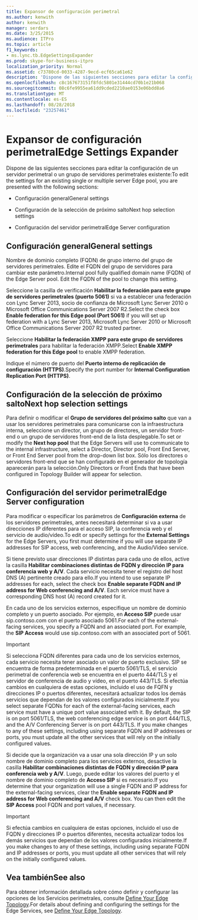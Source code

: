 ```yaml
---
title: Expansor de configuración perimetral
ms.author: kenwith
author: kenwith
manager: serdars
ms.date: 3/25/2015
ms.audience: ITPro
ms.topic: article
f1_keywords:
- ms.lync.tb.EdgeSettingsExpander
ms.prod: skype-for-business-itpro
localization_priority: Normal
ms.assetid: c73780cd-0033-4287-9ecd-ecf65ca61e62
description: 'Dispone de las siguientes secciones para editar la configuración de un servidor perimetral o un grupo de servidores perimetrales existente:'
ms.openlocfilehash: c8c167673151f8fdc5801e31444cd70b1e21b068
ms.sourcegitcommit: 08c6fe9955ea61dd9cded2210ae0153e06bdd8a6
ms.translationtype: MT
ms.contentlocale: es-ES
ms.lasthandoff: 08/28/2018
ms.locfileid: "23257461"
---
```

# <a name="edge-settings-expander"></a><span data-ttu-id="c2ae9-103">Expansor de configuración perimetral</span><span class="sxs-lookup"><span data-stu-id="c2ae9-103">Edge Settings Expander</span></span>

<span data-ttu-id="c2ae9-104">Dispone de las siguientes secciones para editar la configuración de un servidor perimetral o un grupo de servidores perimetrales existente:</span><span class="sxs-lookup"><span data-stu-id="c2ae9-104">To edit the settings for an existing single or multiple server Edge pool, you are presented with the following sections:</span></span>

- <span data-ttu-id="c2ae9-105">Configuración general</span><span class="sxs-lookup"><span data-stu-id="c2ae9-105">General settings</span></span>

- <span data-ttu-id="c2ae9-106">Configuración de la selección de próximo salto</span><span class="sxs-lookup"><span data-stu-id="c2ae9-106">Next hop selection settings</span></span>

- <span data-ttu-id="c2ae9-107">Configuración del servidor perimetral</span><span class="sxs-lookup"><span data-stu-id="c2ae9-107">Edge Server configuration</span></span>



## <a name="general-settings"></a><span data-ttu-id="c2ae9-108">Configuración general</span><span class="sxs-lookup"><span data-stu-id="c2ae9-108">General settings</span></span>

<span data-ttu-id="c2ae9-p101">Nombre de dominio completo (FQDN) de grupo interno del grupo de servidores perimetrales. Edite el FQDN del grupo de servidores para cambiar este parámetro.</span><span class="sxs-lookup"><span data-stu-id="c2ae9-p101">Internal pool fully qualified domain name (FQDN) of the Edge Server pool. Edit the FQDN of the pool to change this setting.</span></span>

<span data-ttu-id="c2ae9-111">Seleccione la casilla de verificación **Habilitar la federación para este grupo de servidores perimetrales (puerto 5061)** si va a establecer una federación con Lync Server 2013, socio de confianza de Microsoft Lync Server 2010 o Microsoft Office Communications Server 2007 R2.</span><span class="sxs-lookup"><span data-stu-id="c2ae9-111">Select the check box **Enable federation for this Edge pool (Port 5061)** if you will set up federation with a Lync Server 2013, Microsoft Lync Server 2010 or Microsoft Office Communications Server 2007 R2 trusted partner.</span></span>

<span data-ttu-id="c2ae9-112">Seleccione **Habilitar la federación XMPP para este grupo de servidores perimetrales** para habilitar la federación XMPP.</span><span class="sxs-lookup"><span data-stu-id="c2ae9-112">Select **Enable XMPP federation for this Edge pool** to enable XMPP federation.</span></span>

<span data-ttu-id="c2ae9-113">Indique el número de puerto del **Puerto interno de replicación de configuración (HTTPS)**.</span><span class="sxs-lookup"><span data-stu-id="c2ae9-113">Specify the port number for **Internal Configuration Replication Port (HTTPS)**.</span></span>

## <a name="next-hop-selection-settings"></a><span data-ttu-id="c2ae9-114">Configuración de la selección de próximo salto</span><span class="sxs-lookup"><span data-stu-id="c2ae9-114">Next hop selection settings</span></span>

<span data-ttu-id="c2ae9-115">Para definir o modificar el **Grupo de servidores del próximo salto** que van a usar los servidores perimetrales para comunicarse con la infraestructura interna, seleccione un director, un grupo de directores, un servidor front-end o un grupo de servidores front-end de la lista desplegable.</span><span class="sxs-lookup"><span data-stu-id="c2ae9-115">To set or modify the **Next hop pool** that the Edge Servers will use to communicate to the internal infrastructure, select a Director, Director pool, Front End Server, or Front End Server pool from the drop-down list box.</span></span> <span data-ttu-id="c2ae9-116">Sólo los directores o servidores front-end que se han configurado en el generador de topología aparecerán para la selección.</span><span class="sxs-lookup"><span data-stu-id="c2ae9-116">Only Directors or Front Ends that have been configured in Topology Builder will appear for selection.</span></span>

## <a name="edge-server-configuration"></a><span data-ttu-id="c2ae9-117">Configuración del servidor perimetral</span><span class="sxs-lookup"><span data-stu-id="c2ae9-117">Edge Server configuration</span></span>

<span data-ttu-id="c2ae9-118">Para modificar o especificar los parámetros de **Configuración externa** de los servidores perimetrales, antes necesitará determinar si va a usar direcciones IP diferentes para el acceso SIP, la conferencia web y el servicio de audio/vídeo.</span><span class="sxs-lookup"><span data-stu-id="c2ae9-118">To edit or specify settings for the **External Settings** for the Edge Servers, you first must determine if you will use separate IP addresses for SIP access, web conferencing, and the Audio/Video service.</span></span>

<span data-ttu-id="c2ae9-p103">Si tiene previsto usar direcciones IP distintas para cada uno de ellos, active la casilla **Habilitar combinaciones distintas de FQDN y dirección IP para conferencia web y A/V**. Cada servicio necesita tener el registro del host DNS (A) pertinente creado para ello.</span><span class="sxs-lookup"><span data-stu-id="c2ae9-p103">If you intend to use separate IP addresses for each, select the check box **Enable separate FQDN and IP address for Web conferencing and A/V**. Each service must have a corresponding DNS host (A) record created for it.</span></span>

<span data-ttu-id="c2ae9-p104">En cada uno de los servicios externos, especifique un nombre de dominio completo y un puerto asociado. Por ejemplo, en **Acceso SIP** puede usar sip.contoso.com con el puerto asociado 5061.</span><span class="sxs-lookup"><span data-stu-id="c2ae9-p104">For each of the external-facing services, you specify a FQDN and an associated port. For example, the **SIP Access** would use sip.contoso.com with an associated port of 5061.</span></span>

> [!IMPORTANT]
> <span data-ttu-id="c2ae9-p105">Si selecciona FQDN diferentes para cada uno de los servicios externos, cada servicio necesita tener asociado un valor de puerto exclusivo. SIP se encuentra de forma predeterminada en el puerto 5061/TLS, el servicio perimetral de conferencia web se encuentra en el puerto 444/TLS y el servidor de conferencia de audio y vídeo, en el puerto 443/TLS. Si efectúa cambios en cualquiera de estas opciones, incluido el uso de FQFN y direcciones IP o puertos diferentes, necesitará actualizar todos los demás servicios que dependan de los valores configurados inicialmente.</span><span class="sxs-lookup"><span data-stu-id="c2ae9-p105">If you select separate FQDNs for each of the external-facing services, each service must have a unique port value associated with it. By default, the SIP is on port 5061/TLS, the web conferencing edge service is on port 444/TLS, and the A/V Conferencing Server is on port 443/TLS. If you make changes to any of these settings, including using separate FQDN and IP addresses or ports, you must update all the other services that will rely on the initially configured values.</span></span>

<span data-ttu-id="c2ae9-p106">Si decide que la organización va a usar una sola dirección IP y un solo nombre de dominio completo para los servicios externos, desactive la casilla **Habilitar combinaciones distintas de FQDN y dirección IP para conferencia web y A/V**. Luego, puede editar los valores del puerto y el nombre de dominio completo de **Acceso SIP** si es necesario.</span><span class="sxs-lookup"><span data-stu-id="c2ae9-p106">If you determine that your organization will use a single FQDN and IP address for the external-facing services, clear the **Enable separate FQDN and IP address for Web conferencing and A/V** check box. You can then edit the **SIP Access** pool FQDN and port values, if necessary.</span></span>

> [!IMPORTANT]
> <span data-ttu-id="c2ae9-128">Si efectúa cambios en cualquiera de estas opciones, incluido el uso de FQDN y direcciones IP o puertos diferentes, necesita actualizar todos los demás servicios que dependan de los valores configurados inicialmente.</span><span class="sxs-lookup"><span data-stu-id="c2ae9-128">If you make changes to any of these settings, including using separate FQDN and IP addresses or ports, you must update all other services that will rely on the initially configured values.</span></span>

## <a name="see-also"></a><span data-ttu-id="c2ae9-129">Vea también</span><span class="sxs-lookup"><span data-stu-id="c2ae9-129">See also</span></span>

<span data-ttu-id="c2ae9-130">Para obtener información detallada sobre cómo definir y configurar las opciones de los Servicios perimetrales, consulte [Define Your Edge Topology](https://technet.microsoft.com/library/787b23f1-8fa0-4c37-abf2-c516c5dd66f0.aspx).</span><span class="sxs-lookup"><span data-stu-id="c2ae9-130">For details about defining and configuring the settings for the Edge Services, see [Define Your Edge Topology](https://technet.microsoft.com/library/787b23f1-8fa0-4c37-abf2-c516c5dd66f0.aspx).</span></span>


